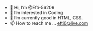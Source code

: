 - 👋 Hi, I’m @Efti-56209
- 👀 I’m interested in Coding
- 🌱 I’m currently good in HTML, CSS.
- 📫 How to reach me ...
efti0@live.com

<!---
Efti-56209/Efti-56209 is a ✨ special ✨ repository because its `README.md` (this file) appears on your GitHub profile.
You can click the Preview link to take a look at your changes.
--->
